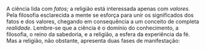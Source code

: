 ﻿A ciência lida com *fatos;* a religião está interessada apenas com *valores.* Pela filosofia esclarecida a mente se esforça para unir os significados dos fatos e dos valores, chegando em consequência a um conceito de completa *realidade*. Lembre-se que a ciência é o domínio do conhecimento, a filosofia, o reino da sabedoria, e a religião, a esfera da experiência da fé. Mas a religião, não obstante, apresenta duas fases de manifestação:
